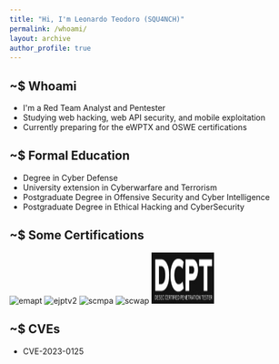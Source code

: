 ```yaml
---
title: "Hi, I'm Leonardo Teodoro (SQU4NCH)"
permalink: /whoami/
layout: archive
author_profile: true
---
```


## ~$ Whoami

- I'm a Red Team Analyst and Pentester
- Studying web hacking, web API security, and mobile exploitation
- Currently preparing for the eWPTX and OSWE certifications

## ~$ Formal Education
- Degree in Cyber Defense
- University extension in Cyberwarfare and Terrorism
- Postgraduate Degree in Offensive Security and Cyber Intelligence
- Postgraduate Degree in Ethical Hacking and CyberSecurity

## ~$ Some Certifications
<p align="left">
    <img src="https://security.ine.com/wp-content/uploads/2023/08/eMAPT.png" alt="emapt" width="80" height="80"/>
    <img src="https://security.ine.com/wp-content/uploads/2023/08/eJPT-1.png" alt="ejptv2" width="80" height="80"/>
    <img src="https://sec4us.com.br/static/images/logo-scmpa.png" alt="scmpa" width="90" height="90"/>
    <img src="https://sec4us.com.br/static/images/logo-scwap.png" alt="scwap" width="90" height="90"/> 
    <img src="/assets/images/main/dcpt-logo.png" alt="dcpt" width="110" height="90"/> 
</p>

## ~$ CVEs
- CVE-2023-0125
